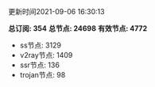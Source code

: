 更新时间2021-09-06 16:30:13

**总订阅: 354**
**总节点: 24698**
**有效节点: 4772**
- ss节点: 3129
- v2ray节点: 1409
- ssr节点: 136
- trojan节点: 98
